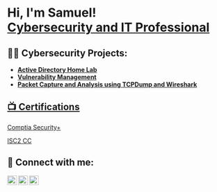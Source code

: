<h1>Hi, I'm Samuel! <br/>
  <a href="https://www.linkedin.com/in/samuel-adeyemo-491514282/">Cybersecurity and IT Professional</a>

<h2>👨‍💻 Cybersecurity Projects:</h2>

- <b> <a href="https://medium.com/@samuel_ad/setting-up-basic-home-lab-running-active-directory-add-users-with-powershell-8b16a3ad8df2"> Active Directory Home Lab </a> </b>
- <b> <a href="https://medium.com/@samuel_ad/defending-against-cyber-threats-a-deep-dive-into-effective-vulnerability-management-bee65a7a7b9d"> Vulnerability Management </a> </b>
- <b> <a href="https://medium.com/@samuel_ad/packet-sniffing-essentials-exploring-packet-capture-and-analysis-using-tcpdump-and-wireshark-d473196a5ace"> Packet Capture and Analysis using TCPDump and Wireshark </b>

<h2>📺 Certifications </h2>
<p> <a href="https://drive.google.com/file/d/175oTxqTddiU3EgXhXxyqzhyU_oVxL8OE/view?usp=sharing"> Comptia Security+ </a> </p>

<p> <a href="https://drive.google.com/file/d/1BXYT7XiJZ_MUd_bzdwctXRLrxDUMXJxd/view?usp=sharing"> ISC2 CC </a> </p>


<h2> 🤳 Connect with me:</h2>

[<img align="left" alt="JoshMadakor | Twitter" width="22px" src="https://cdn.jsdelivr.net/npm/simple-icons@v3/icons/twitter.svg" />][twitter]
[<img align="left" alt="JoshMadakor | LinkedIn" width="22px" src="https://cdn.jsdelivr.net/npm/simple-icons@v3/icons/linkedin.svg" />][linkedin]
[<img align="left" alt="JoshMadakor | Instagram" width="22px" src="https://cdn.jsdelivr.net/npm/simple-icons@v3/icons/instagram.svg" />][instagram]

[twitter]: https://twitter.com/ad_samuel_
[instagram]: https://www.instagram.com/_samuel.ad
[linkedin]: https://linkedin.com/in/joshmadakor

<!--
**joshmadakor1/joshmadakor1** is a ✨ _special_ ✨ repository because its `README.md` (this file) appears on your GitHub profile.

Here are some ideas to get you started:

- 🔭 I’m currently working on ...
- 🌱 I’m currently learning ...
- 👯 I’m looking to collaborate on ...
- 🤔 I’m looking for help with ...
- 💬 Ask me about ...
- 📫 How to reach me: ...
- 😄 Pronouns: ...
- ⚡ Fun fact: ...
-->
